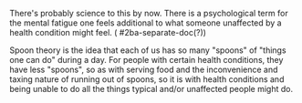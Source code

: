 There's probably science to this by now. There is a psychological term for the mental fatigue one feels additional to what someone unaffected by a health condition might feel. ( #2ba-separate-doc(?))

Spoon theory is the idea that each of us has so many "spoons" of "things one can do" during a day. For people with certain health conditions, they have less "spoons", so as with serving food and the inconvenience and taxing nature of running out of spoons, so it is with health conditions and being unable to do all the things typical and/or unaffected people might do.
